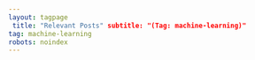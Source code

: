 ```yaml
---
layout: tagpage
 title: "Relevant Posts" subtitle: "(Tag: machine-learning)" 
tag: machine-learning 
robots: noindex
---
```

